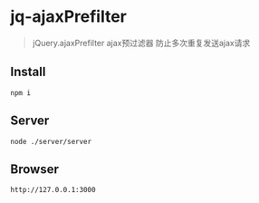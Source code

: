 # jq-ajaxPrefilter
> jQuery.ajaxPrefilter ajax预过滤器  防止多次重复发送ajax请求

## Install
```
npm i
```
## Server
```
node ./server/server
```
## Browser
```
http://127.0.0.1:3000
```
